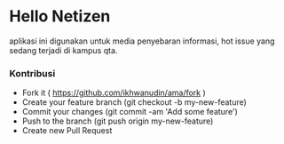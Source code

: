# Hello Netizen
aplikasi ini digunakan untuk media penyebaran informasi, hot issue yang sedang terjadi di kampus qta.

### Kontribusi
- Fork it ( https://github.com/ikhwanudin/ama/fork )
- Create your feature branch (git checkout -b my-new-feature)
- Commit your changes (git commit -am 'Add some feature')
- Push to the branch (git push origin my-new-feature)
- Create new Pull Request
